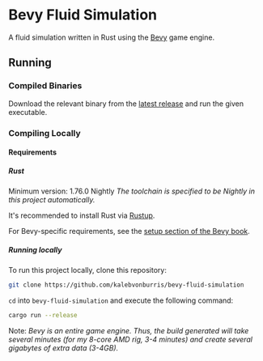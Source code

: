 ﻿# Bevy Fluid Simulation

A fluid simulation written in Rust using the [Bevy](https://bevyengine.org/) game engine.

## Running

### Compiled Binaries

Download the relevant binary from the [latest release](https://github.com/kalebvonburris/bevy-fluid-simulation/releases/latest) and run the given executable.

### Compiling Locally

#### Requirements

##### Rust

Minimum version: 1.76.0 Nightly
*The toolchain is specified to be Nightly in this project automatically.*

It's recommended to install Rust via [Rustup](https://rustup.rs/).

For Bevy-specific requirements, see the [setup section of the Bevy book](https://bevyengine.org/learn/book/getting-started/setup/).

##### Running locally

To run this project locally, clone this repository:

```bash
git clone https://github.com/kalebvonburris/bevy-fluid-simulation
```

`cd` into `bevy-fluid-simulation` and execute the following command:

```bash
cargo run --release
```

Note: *Bevy is an entire game engine. Thus, the build generated will take several minutes (for my 8-core AMD rig, 3-4 minutes) and create several gigabytes of extra data (3-4GB).*

